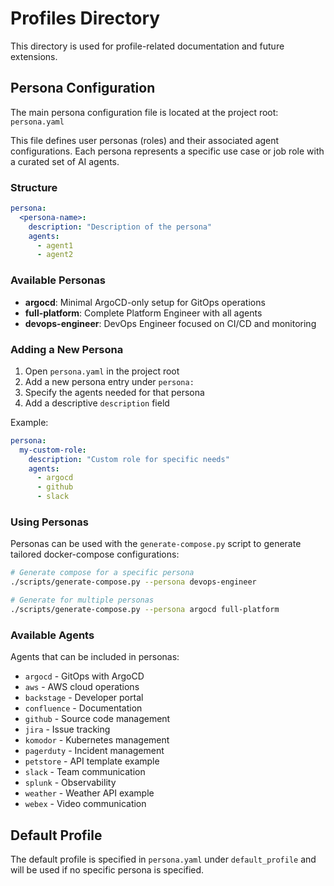 # Profiles Directory

This directory is used for profile-related documentation and future extensions.

## Persona Configuration

The main persona configuration file is located at the project root: `persona.yaml`

This file defines user personas (roles) and their associated agent configurations. Each persona represents a specific use case or job role with a curated set of AI agents.

### Structure

```yaml
persona:
  <persona-name>:
    description: "Description of the persona"
    agents:
      - agent1
      - agent2
```

### Available Personas

- **argocd**: Minimal ArgoCD-only setup for GitOps operations
- **full-platform**: Complete Platform Engineer with all agents
- **devops-engineer**: DevOps Engineer focused on CI/CD and monitoring

### Adding a New Persona

1. Open `persona.yaml` in the project root
2. Add a new persona entry under `persona:`
3. Specify the agents needed for that persona
4. Add a descriptive `description` field

Example:
```yaml
persona:
  my-custom-role:
    description: "Custom role for specific needs"
    agents:
      - argocd
      - github
      - slack
```

### Using Personas

Personas can be used with the `generate-compose.py` script to generate tailored docker-compose configurations:

```bash
# Generate compose for a specific persona
./scripts/generate-compose.py --persona devops-engineer

# Generate for multiple personas
./scripts/generate-compose.py --persona argocd full-platform
```

### Available Agents

Agents that can be included in personas:
- `argocd` - GitOps with ArgoCD
- `aws` - AWS cloud operations
- `backstage` - Developer portal
- `confluence` - Documentation
- `github` - Source code management
- `jira` - Issue tracking
- `komodor` - Kubernetes management
- `pagerduty` - Incident management
- `petstore` - API template example
- `slack` - Team communication
- `splunk` - Observability
- `weather` - Weather API example
- `webex` - Video communication

## Default Profile

The default profile is specified in `persona.yaml` under `default_profile` and will be used if no specific persona is specified.

